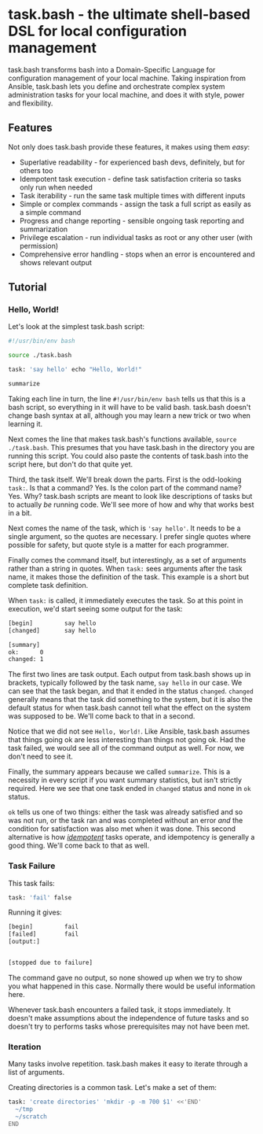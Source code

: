 # task.bash - the ultimate shell-based DSL for local configuration management

task.bash transforms bash into a Domain-Specific Language for configuration management of your local machine.  Taking inspiration from Ansible, task.bash lets you define and orchestrate complex system administration tasks for your local machine, and does it with style, power and flexibility.

## Features

Not only does task.bash provide these features, it makes using them *easy*:

- Superlative readability - for experienced bash devs, definitely, but for others too
- Idempotent task execution - define task satisfaction criteria so tasks only run when needed
- Task iterability - run the same task multiple times with different inputs
- Simple or complex commands - assign the task a full script as easily as a simple command
- Progress and change reporting - sensible ongoing task reporting and summarization
- Privilege escalation - run individual tasks as root or any other user (with permission)
- Comprehensive error handling - stops when an error is encountered and shows relevant output

## Tutorial

### Hello, World!

Let's look at the simplest task.bash script:

```bash
#!/usr/bin/env bash

source ./task.bash

task: 'say hello' echo "Hello, World!"

summarize
```

Taking each line in turn, the line `#!/usr/bin/env bash` tells us that this is a bash script, so everything in it will have to be valid bash.  task.bash doesn't change bash syntax at all, although you may learn a new trick or two when learning it.

Next comes the line that makes task.bash's functions available, `source ./task.bash`.  This presumes that you have task.bash in the directory you are running this script.  You could also paste the contents of task.bash into the script here, but don't do that quite yet.

Third, the task itself.  We'll break down the parts.  First is the odd-looking `task:`.  Is that a command?  Yes.  Is the colon part of the command name?  Yes.  Why?  task.bash scripts are meant to look like descriptions of tasks but to actually *be* running code.  We'll see more of how and why that works best in a bit.

Next comes the name of the task, which is `'say hello'`.  It needs to be a single argument, so the quotes are necessary.  I prefer single quotes where possible for safety, but quote style is a matter for each programmer.

Finally comes the command itself, but interestingly, as a set of arguments rather than a string in quotes.  When `task:` sees arguments after the task name, it makes those the definition of the task.  This example is a short but complete task definition.

When `task:` is called, it immediately executes the task.  So at this point in execution, we'd start seeing some output for the task:

```bash
[begin]         say hello
[changed]       say hello

[summary]
ok:      0
changed: 1
```

The first two lines are task output.   Each output from task.bash shows up in brackets, typically followed by the task name, `say hello` in our case.  We can see that the task began, and that it ended in the status `changed`.  `changed` generally means that the task did something to the system, but it is also the default status for when task.bash cannot tell what the effect on the system was supposed to be.  We'll come back to that in a second.

Notice that we did not see `Hello, World!`.  Like Ansible, task.bash assumes that things going ok are less interesting than things not going ok.  Had the task failed, we would see all of the command output as well.  For now, we don't need to see it.

Finally, the summary appears because we called `summarize`.  This is a necessity in every script if you want summary statistics, but isn't strictly required.  Here we see that one task ended in `changed` status and none in `ok` status.

`ok` tells us one of two things: either the task was already satisfied and so was not run, or the task ran and was completed without an error *and* the condition for satisfaction was also met when it was done.  This second alternative is how *[idempotent]* tasks operate, and idempotency is generally a good thing.  We'll come back to that as well.

[idempotent]: https://en.wikipedia.org/wiki/Idempotence#Computer_science_examples

### Task Failure

This task fails:

```bash
task: 'fail' false
```

Running it gives:

```bash
[begin]         fail
[failed]        fail
[output:]


[stopped due to failure]
```

The command gave no output, so none showed up when we try to show you what happened in this case.  Normally there would be useful information here.

Whenever task.bash encounters a failed task, it stops immediately.  It doesn't make assumptions about the independence of future tasks and so doesn't try to performs tasks whose prerequisites may not have been met.

### Iteration

Many tasks involve repetition.  task.bash makes it easy to iterate through a list of arguments.

Creating directories is a common task.  Let's make a set of them:

```bash
task: 'create directories' 'mkdir -p -m 700 $1' <<'END'
  ~/tmp
  ~/scratch
END
```